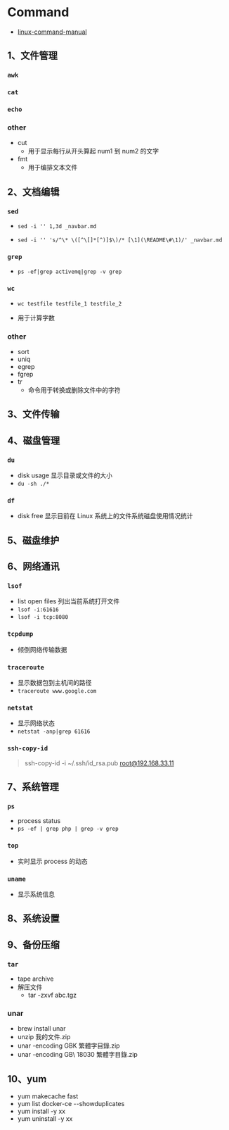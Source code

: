 # Command

- [linux-command-manual](https://www.runoob.com/linux/linux-command-manual.html)

## 1、文件管理

### `awk`

### `cat`

### `echo`

### other

- cut
  - 用于显示每行从开头算起 num1 到 num2 的文字
- fmt
  - 用于编排文本文件



## 2、文档编辑

### `sed`

- `sed -i '' 1,3d _navbar.md`

- `sed -i '' 's/^\* \([^\[]*[^)]$\)/* [\1](\README\#\1)/' _navbar.md`

### `grep`

- `ps -ef|grep activemq|grep -v grep`

### `wc`

- `wc testfile testfile_1 testfile_2`

- 用于计算字数

### other

- sort
- uniq
- egrep
- fgrep
- tr
  - 命令用于转换或删除文件中的字符

## 3、文件传输

## 4、磁盘管理

### `du`

- disk usage 显示目录或文件的大小
- `du -sh ./*`

### `df`

- disk free 显示目前在 Linux 系统上的文件系统磁盘使用情况统计

## 5、磁盘维护

## 6、网络通讯

### `lsof`

- list open files 列出当前系统打开文件
- `lsof -i:61616`
- `lsof -i tcp:8080`

### `tcpdump`

- 倾倒网络传输数据

### `traceroute`

- 显示数据包到主机间的路径
- `traceroute www.google.com`

### `netstat`

- 显示网络状态
- `netstat -anp|grep 61616`

### `ssh-copy-id`

> ssh-copy-id -i ~/.ssh/id_rsa.pub root@192.168.33.11

## 7、系统管理

### `ps`

- process status
- `ps -ef | grep php | grep -v grep`

### `top`

- 实时显示 process 的动态

### `uname`

- 显示系统信息



## 8、系统设置

## 9、备份压缩

### `tar`

- tape archive
- 解压文件
  - tar -zxvf abc.tgz

### unar

- brew install unar
- unzip 我的文件.zip
- unar -encoding GBK 繁體字目錄.zip
- unar -encoding GB\ 18030 繁體字目錄.zip

## 10、yum

- yum makecache fast
- yum list docker-ce --showduplicates
- yum install -y xx
- yum uninstall -y xx

